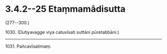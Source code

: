 

# 3.4.2--25 Etaṃmamādisutta




(277--300.)

1030\. (Dutiyavagge viya catuvīsati suttāni pūretabbāni.)

---

1031\. Pañcavīsatimaṃ.





